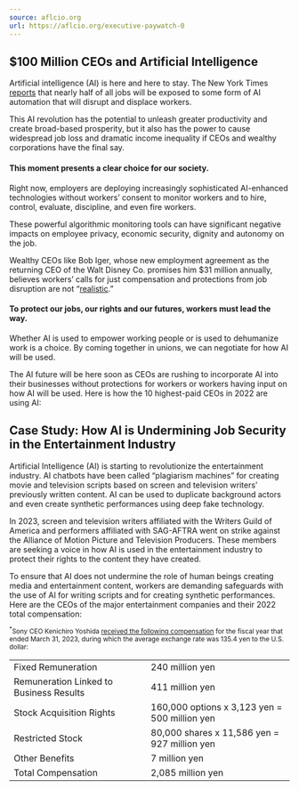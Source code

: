 ```yaml
---
source: aflcio.org
url: https://aflcio.org/executive-paywatch-0
---
```


## $100 Million CEOs and Artificial Intelligence

Artificial intelligence (AI) is here and here to stay. The New York Times [reports](https://www.nytimes.com/2023/06/10/business/ai-jobs-work.html) that nearly half of all jobs will be exposed to some form of AI automation that will disrupt and displace workers.

This AI revolution has the potential to unleash greater productivity and create broad-based prosperity, but it also has the power to cause widespread job loss and dramatic income inequality if CEOs and wealthy corporations have the final say.

#### This moment presents a clear choice for our society.

Right now, employers are deploying increasingly sophisticated AI-enhanced technologies without workers’ consent to monitor workers and to hire, control, evaluate, discipline, and even fire workers.

These powerful algorithmic monitoring tools can have significant negative impacts on employee privacy, economic security, dignity and autonomy on the job.

Wealthy CEOs like Bob Iger, whose new employment agreement as the returning CEO of the Walt Disney Co. promises him $31 million annually, believes workers’ calls for just compensation and protections from job disruption are not “[realistic](https://www.latimes.com/entertainment-arts/business/story/2023-07-13/disney-bob-iger-says-actors-strike-writers-strike-unrealistic).”

#### To protect our jobs, our rights and our futures, workers must lead the way.

Whether AI is used to empower working people or is used to dehumanize work is a choice. By coming together in unions, we can negotiate for how AI will be used.

The AI future will be here soon as CEOs are rushing to incorporate AI into their businesses without protections for workers or workers having input on how AI will be used. Here is how the 10 highest-paid CEOs in 2022 are using AI:

## Case Study: How AI is Undermining Job Security in the Entertainment Industry

Artificial Intelligence (AI) is starting to revolutionize the entertainment industry. AI chatbots have been called “plagiarism machines” for creating movie and television scripts based on screen and television writers’ previously written content. AI can be used to duplicate background actors and even create synthetic performances using deep fake technology.

In 2023, screen and television writers affiliated with the Writers Guild of America and performers affiliated with SAG-AFTRA went on strike against the Alliance of Motion Picture and Television Producers. These members are seeking a voice in how AI is used in the entertainment industry to protect their rights to the content they have created.

To ensure that AI does not undermine the role of human beings creating media and entertainment content, workers are demanding safeguards with the use of AI for writing scripts and for creating synthetic performances. Here are the CEOs of the major entertainment companies and their 2022 total compensation:

<small><sup>*</sup>Sony CEO Kenichiro Yoshida&nbsp;<a href="https://www.sec.gov/ix?doc=/Archives/edgar/data/0000313838/000119312523169510/d433796d20f.htm">received the following compensation</a> for the fiscal year that ended March 31, 2023, during which the average exchange rate was 135.4 yen to the U.S. dollar:</small>

<table><tbody><tr><td>Fixed Remuneration</td><td>240 million yen</td></tr><tr><td>Remuneration Linked to Business Results</td><td>411 million yen</td></tr><tr><td>Stock Acquisition Rights</td><td>160,000 options x 3,123 yen = 500 million yen</td></tr><tr><td>Restricted Stock</td><td>80,000 shares x 11,586 yen = 927 million yen</td></tr><tr><td>Other Benefits</td><td>7 million yen</td></tr><tr><td>Total Compensation</td><td>2,085 million yen</td></tr></tbody></table>
